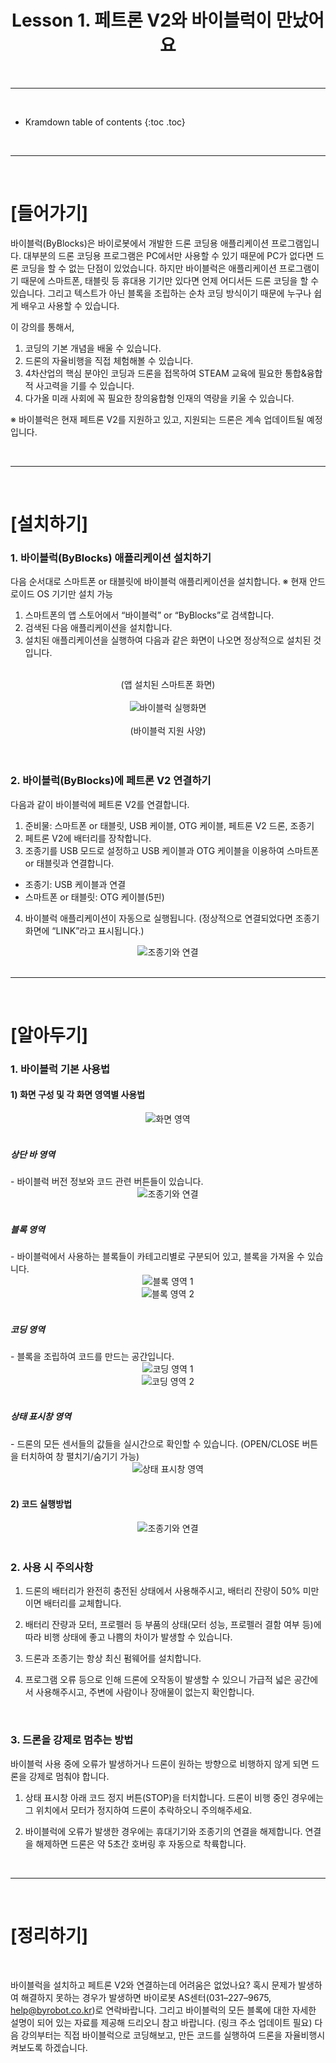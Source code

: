 

<div align="center">
    <h1>Lesson 1. 페트론 V2와 바이블럭이 만났어요</h1>
</div>


<br>

---

<br>


* Kramdown table of contents
{:toc .toc}


<br>

---

<br>


# [들어가기]

바이블럭(ByBlocks)은 바이로봇에서 개발한 드론 코딩용 애플리케이션 프로그램입니다. 대부분의 드론 코딩용 프로그램은 PC에서만 사용할 수 있기 때문에 PC가 없다면 드론 코딩을 할 수 없는 단점이 있었습니다. 하지만 바이블럭은 애플리케이션 프로그램이기 때문에 스마트폰, 태블릿 등 휴대용 기기만 있다면 언제 어디서든 드론 코딩을 할 수 있습니다. 그리고 텍스트가 아닌 블록을 조립하는 순차 코딩 방식이기 때문에 누구나 쉽게 배우고 사용할 수 있습니다.

이 강의를 통해서,
1. 코딩의 기본 개념을 배울 수 있습니다.
2. 드론의 자율비행을 직접 체험해볼 수 있습니다. 
3. 4차산업의 핵심 분야인 코딩과 드론을 접목하여 STEAM 교육에 필요한 통합&융합적 사고력을 기를 수 있습니다. 
4. 다가올 미래 사회에 꼭 필요한 창의융합형 인재의 역량을 키울 수 있습니다.

※ 바이블럭은 현재 페트론 V2를 지원하고 있고, 지원되는 드론은 계속 업데이트될 예정입니다.


<br>

---

<br>


# [설치하기]

<h3> 1. 바이블럭(ByBlocks) 애플리케이션 설치하기</h3>

다음 순서대로 스마트폰 or 태블릿에 바이블럭 애플리케이션을 설치합니다. ※ 현재 안드로이드 OS 기기만 설치 가능

1) 스마트폰의 앱 스토어에서 “바이블럭” or “ByBlocks”로 검색합니다.
2) 검색된 다음 애플리케이션을 설치합니다.
3) 설치된 애플리케이션을 실행하여 다음과 같은 화면이 나오면 정상적으로 설치된 것입니다.

<br>

<div align="center">
    (앱 설치된 스마트폰 화면)
</div>

<br>

<div align="center">
    <img src="images/image1.png" alt="바이블럭 실행화면">
</div>

<br>

<div align="center">
    (바이블럭 지원 사양)
</div>


<br>
<br>


<h3> 2. 바이블럭(ByBlocks)에 페트론 V2 연결하기</h3>

다음과 같이 바이블럭에 페트론 V2를 연결합니다.

1) 준비물: 스마트폰 or 태블릿, USB 케이블, OTG 케이블, 페트론 V2 드론, 조종기
2) 페트론 V2에 배터리를 장착합니다.
3) 조종기를 USB 모드로 설정하고 USB 케이블과 OTG 케이블을 이용하여 스마트폰 or 태블릿과 연결합니다.
- 조종기: USB 케이블과 연결
- 스마트폰 or 태블릿: OTG 케이블(5핀)
4) 바이블럭 애플리케이션이 자동으로 실행됩니다. (정상적으로 연결되었다면 조종기 화면에 “LINK”라고 표시됩니다.)

<div align="center">
    <img src="images/image2.png" alt="조종기와 연결">
</div>


<br>

---

<br>


# [알아두기]

<h3>1. 바이블럭 기본 사용법</h3>

<h4>1) 화면 구성 및 각 화면 영역별 사용법</h4>

<div align="center">
    <img src="images/image3.png" alt="화면 영역">
</div>

<br>

<h5>상단 바 영역</h5>
- 바이블럭 버전 정보와 코드 관련 버튼들이 있습니다.

<div align="center">
    <img src="images/image4.png" alt="조종기와 연결">
</div>

<br>

<h5>블록 영역</h5>
- 바이블럭에서 사용하는 블록들이 카테고리별로 구분되어 있고, 블록을 가져올 수 있습니다.

<div align="center">
    <img src="images/image5.png" alt="블록 영역 1">
    <br>
    <img src="images/image6.png" alt="블록 영역 2">
</div>

<br>

<h5>코딩 영역</h5>
- 블록을 조립하여 코드를 만드는 공간입니다.

<div align="center">
    <img src="images/image7.png" alt="코딩 영역 1">
    <br>
    <img src="images/image8.png" alt="코딩 영역 2">
</div>

<br>

<h5>상태 표시창 영역</h5>
- 드론의 모든 센서들의 값들을 실시간으로 확인할 수 있습니다. (OPEN/CLOSE 버튼을 터치하여 창 펼치기/숨기기 가능)

<div align="center">
    <img src="images/image9.png" alt="상태 표시창 영역">
</div>


<br>


<h4> 2) 코드 실행방법</h4>
<div align="center">
    <img src="images/image9.png" alt="조종기와 연결">
</div>

<br>

<h3> 2. 사용 시 주의사항</h3>

1) 드론의 배터리가 완전히 충전된 상태에서 사용해주시고, 배터리 잔량이 50% 미만이면 배터리를 교체합니다.

2) 배터리 잔량과 모터, 프로펠러 등 부품의 상태(모터 성능, 프로펠러 결함 여부 등)에 따라 비행 상태에 좋고 나쁨의 차이가 발생할 수 있습니다.

3) 드론과 조종기는 항상 최신 펌웨어를 설치합니다.

4) 프로그램 오류 등으로 인해 드론에 오작동이 발생할 수 있으니 가급적 넓은 공간에서 사용해주시고, 주변에 사람이나 장애물이 없는지 확인합니다.

<br>

<h3> 3. 드론을 강제로 멈추는 방법</h3>

바이블럭 사용 중에 오류가 발생하거나 드론이 원하는 방향으로 비행하지 않게 되면 드론을 강제로 멈춰야 합니다.

1) 상태 표시창 아래 코드 정지 버튼(STOP)을 터치합니다. 드론이 비행 중인 경우에는 그 위치에서 모터가 정지하여 드론이 추락하오니 주의해주세요.

2) 바이블럭에 오류가 발생한 경우에는 휴대기기와 조종기의 연결을 해제합니다. 연결을 해제하면 드론은 약 5초간 호버링 후 자동으로 착륙합니다.


<br>

---

<br>


# [정리하기]

<br>

바이블럭을 설치하고 페트론 V2와 연결하는데 어려움은 없었나요? 혹시 문제가 발생하여 해결하지 못하는 경우가 발생하면 바이로봇 AS센터(031–227–9675, help@byrobot.co.kr)로 연락바랍니다. 그리고 바이블럭의 모든 블록에 대한 자세한 설명이 되어 있는 자료를 제공해 드리오니 참고 바랍니다. (링크 주소 업데이트 필요) 다음 강의부터는 직접 바이블럭으로 코딩해보고, 만든 코드를 실행하여 드론을 자율비행시켜보도록 하겠습니다.

<br>

